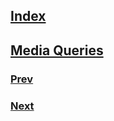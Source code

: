 ## [Index](https://github.com/IIKUYY/CSS/main/README.md)
## [Media Queries](https://github.com/IIKUYY/CSS/blob/main/Chapter02/Ch2.md)

### [Prev](https://github.com/IIKUYY/CSS/blob/main/Chapter01/README.md)
### [Next](https://github.com/IIKUYY/CSS/blob/main/Chapter03/README.md)